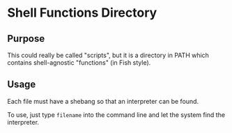 # Shell Functions Directory

## Purpose

This could really be called "scripts", but it is a directory in PATH which contains shell-agnostic "functions" (in Fish style).  


## Usage 

Each file must have a shebang so that an interpreter can be found.

To use, just type `filename` into the command line and let the system find the interpreter.
